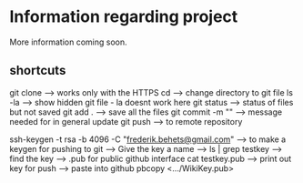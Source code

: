 # Information regarding project

More information coming soon. 

## shortcuts

git clone --> works only with the HTTPS
cd --> change directory to git file 
ls -la --> show hidden git file - la doesnt work here
git status --> status of files but not saved 
git add . --> save all the files 
git commit -m "" --> message needed for in general update
git push --> to remote repository 

ssh-keygen -t rsa -b 4096 -C "frederik.behets@gmail.com" --> to make a keygen for pushing to git 
--> Give the key a name 
--> ls | grep testkey --> find the key 
--> .pub for public github interface 
cat testkey.pub --> print out key for push --> paste into github 
pbcopy <.../WikiKey.pub>